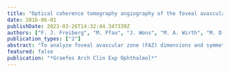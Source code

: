 ```yaml
---
title: "Optical coherence tomography angiography of the foveal avascular zone in diabetic retinopathy"
date: 2016-06-01
publishDate: 2023-03-26T14:32:44.347339Z
authors: ["F. J. Freiberg", "M. Pfau", "J. Wons", "M. A. Wirth", "M. D. Becker", "S. Michels"]
publication_types: ["2"]
abstract: "To analyze foveal avascular zone (FAZ) dimensions and symmetry in patients with diabetic retinopathy (DR) compared to healthy controls using optical coherence tomography angiography (OCT angiography). m below the IPL, respectively. Angles of maximum FAZ diameter were measured in all eyes by two graders. % of cases, due to the irregular configuration of the FAZ. OCT angiography is capable of imaging retinal vasculature without dye injection. Our data suggest that it can detect disintegrity of the vascular arcades surrounding the FAZ, thus differentiating DM from healthy eyes. Vascular abnormalities were more pronounced in the deep vascular layer."
featured: false
publication: "*Graefes Arch Clin Exp Ophthalmol*"
---
```


